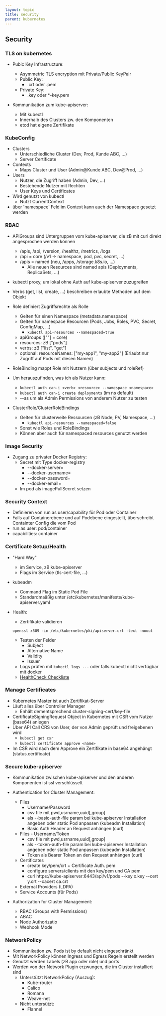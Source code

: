 ```yaml
---
layout: topic
title: security
parent: kubernetes
---
```



## Security

### TLS on kubernetes

- Pubic Key Infrastructure:
  - Asymmetric TLS encryption mit Private/Public KeyPair
  - Public Key:
    - .crt oder .pem
  - Private Key: 
    - .key oder *-key.pem

- Kommunikation zum kube-apiserver:
  - Mit kubectl
  - Innerhalb des Clusters zw. den Komponenten
  - etcd hat eigene Zertifikate
  
### KubeConfig

- Clusters
	- Unterschiedliche Cluster (Dev, Prod, Kunde ABC, ...)
	- Server Certificate
- Contexts
	- Maps Cluster und User (Admin@Kunde ABC, Dev@Prod, ...)
- Users  
	- Nutzer, die Zugriff haben (Admin, Dev, ...)
	- Bestehende Nutzer mit Rechten
	- User Keys und Certificates
- Wird genutzt von kubectl	
	- Nutzt CurrentContext
- über 'namespace' Feld im Context kann auch der Namespace gesetzt werden

### RBAC

- APIGroups sind Untergruppen vom kube-apiserver, die zB mit curl direkt angesprochen werden können
	- /apis, /api, /version, /healthz, /metrics, /logs
	- /api = core (/v1 -> namespace, pod, pvc, secret, ...)
	- /apis = named (neu, /apps, /storage.k8s.io, ...)
		- Alle neuen Resources sind named apis (Deployments, ReplicaSets, ...)
- kubectl proxy, um lokal ohne Auth auf kube-apiserver zuzugreifen
- Verbs (get, list, create, ...) beschreiben erlaubte Methoden auf dem Objekt

- Role definiert Zugriffsrechte als Rolle
	- Gelten für einen Namespace (metadata.namespace)
	- Gelten für namespace Resourcen (Pods, Jobs, Roles, PVC, Secret, ConfigMap, ...)
		- ``kubectl api-resources --namespaced=true``
	- apiGroups ([""] = core)
	- resources: zB ["pods"]
	- verbs: zB ["list", "get"]
	- optional: resourceNames: ["my-app1", "my-app2"] (Erlaubt nur Zugriff auf Pods mit diesen Namen)
- RoleBinding mappt Role mit Nutzern (über subjects und roleRef)

- Um herauszufinden, was ich als Nutzer kann:
	- ``kubectl auth can-i <verb> <resource> --namespace <namespace>``
	- ``kubectl auth can-i create deployments`` (im ns default)
	- --as <name> um als Admin Permissions von anderem Nutzer zu testen

- ClusterRole/ClusterRoleBindings
	- Gelten für clusterweite Ressourcen (zB Node, PV, Namespace, ...)
		- ``kubectl api-resources --namespaced=false``
	- Sonst wie Roles und RoleBindings
	- Können aber auch für namespaced resources genutzt werden

### Image Security

- Zugang zu privater Docker Registry:
	- Secret mit Type docker-registry
		- --docker-server=
		- --docker-username=
		- --docker-password=
		- --docker-email=
	- Im pod als imagePullSecret setzen
	
### Security Context

- Definieren von run as user/capability für Pod oder Container
- Falls auf Containerebene und auf Podebene eingestellt, überschreibt Containter Config die vom Pod
- run as user: pod/container
- capabilities: container

### Certificate Setup/Health

- "Hard Way" 
	- im Service, zB kube-apiserver
	- Flags im Service (tls-cert-file, ...)
- kubeadm
	- Command Flag im Static Pod File
	- Standardmaäßig unter /etc/kubernetes/manifests/kube-apiserver.yaml

- Health:
	- Zertifikate validieren
	
	``openssl x509 -in /etc/kubernetes/pki/apiserver.crt -text -noout``
	
	- Testen der Felder
		- Subject
		- Alternative Name
		- Validity
		- Issuer
	- Logs prüfen mit ``kubectl logs ...`` oder falls kubectl nicht verfügbar mit docker
	- [HealthCheck Checkliste](https://github.com/mmumshad/kubernetes-the-hard-way/tree/master/tools)
	
### Manage Certificates

- Kubernetes Master ist auch Zertifikat-Server
- Läuft alles über Controller Manager
	- Enhält dementsprechend cluster-signing-cert/key-file
- CertificateSigningRequest Object in Kubernetes mit CSR vom Nutzer (base64) anlegen 
- Über API Call CRS von User, der von Admin geprüft und freigebenen wird
	- ``kubectl get csr``
	- ``kubectl certificate approve <name>``
- Im CSR wird nach dem Approve ein Zertifikate in base64 angehängt (status.certificate)

### Secure kube-apiserver
- Kommunikation zwischen kube-apiserver und den anderen Komponenten ist ssl verschlüsselt

- Authentication for Cluster Management:
  - Files 
    - Username/Password
    - csv file mit pwd,usrname,uuid[,group]
    - als --basic-auth-file param bei kube-apiserver Installation angeben oder static Pod anpassen (kubeadm Installation)
    - Basic Auth Header an Request anhängen (curl)
  - Files - Username/Token
    - csv file mit pwd,usrname,uuid[,group]
    - als --token-auth-file param bei kube-apiserver Installation angeben oder static Pod anpassen (kubeadm Installation)
    - Token als Bearer Token an den Request anhängen (curl)
  - Certificates
    - create key/pem/crt + Certificate Auth. pem
    - configure servers/clients mit den key/pem und CA pem
    - curl https://kube-apiserver:6443/api/v1/pods --key x.key --cert y.crt --cacert ca.crt
  - External Providers (LDPA)
  - Service Accounts (für Pods)


- Authorization for Cluster Management:
  - RBAC (Groups with Permissions)
  - ABAC
  - Node Authorizatio
  - Webhook Mode
  
### NetworkPolicy

- Kommunikation zw. Pods ist by default nicht eingeschränkt
- Mit NetworkPolicy können Ingress und Egress Regeln erstellt werden
- Genutzt werden Labels (zB app oder role) und ports
- Werden von der Network Plugin erzwungen, die im Cluster installiert sind
	- Unterstützt NetworkPolicy (Auszug):
		- Kube-router
		- Calico
		- Romana
		- Weave-net
	- Nicht untersützt:
		- Flannel
